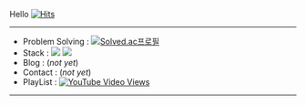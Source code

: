 Hello [![Hits](https://hits.seeyoufarm.com/api/count/incr/badge.svg?url=https%3A%2F%2Fgithub.com%2F2taezeat&count_bg=%2379C83D&title_bg=%23555555&icon=&icon_color=%23E7E7E7&title=hits&edge_flat=false)](https://hits.seeyoufarm.com)    

---

- Problem Solving : [![Solved.ac프로필](http://mazassumnida.wtf/api/mini/generate_badge?boj=2tae)](https://solved.ac/2tae)
- Stack : <img src="https://img.shields.io/badge/Android-00000?style=flat-square&logo=Android&logoColor=black"/> <img src="https://img.shields.io/badge/Kotlin-000000?style=flat-square&logo=Kotlin"/>
- Blog : (*not yet*)
- Contact : (*not yet*)
- PlayList : [![YouTube Video Views](https://img.shields.io/youtube/views/UCvUPy3lyiY?style=social)](https://www.youtube.com/watch?v=bFfAVaUtPHI&list=PLsv4T4YK_QiHY_ooWo1R4ZYIQ_lMukmrL&index=27)
---
<!-- ![Anurag's GitHub stats](https://github-readme-stats.vercel.app/api?username=2taezeat&show_icons=true&theme=dark) -->
